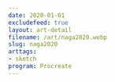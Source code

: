 ```yaml
---
date: 2020-01-01
excludefeed: true
layout: art-detail
filename: /art/naga2020.webp
slug: naga2020
arttags:
- sketch
program: Procreate
---
```

